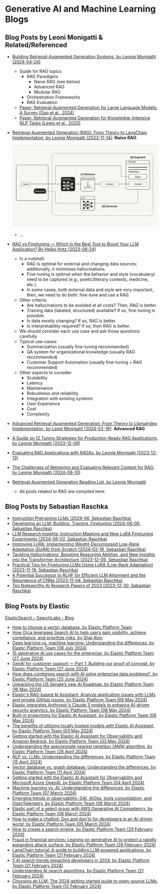 # Generative AI and Machine Learning Blogs

## Blog Posts by Leoni Monigatti & Related/Referenced

- [Building Retrieval-Augmented Generation Systems, by Leonie Monigatti (2024-04-24)](https://medium.com/@iamleonie/building-retrieval-augmented-generation-systems-be587f42aedb)

    - Guide for RAG topics
      - RAG Paradigms
        - Naive RAG (see below)
        - Advanced RAG
        - Modular RAG
      - Orchestration Frameworks
      - RAG Evaluation
    - [Paper: Retrieval-Augmented Generation for Large Language Models: A Survey (Gao et al., 2024)](http://arxiv.org/pdf/2312.10997)
    - [Paper: Retrieval-Augmented Generation for Knowledge-Intensive NLP Tasks (Lewis et al., 2020)](https://arxiv.org/abs/2005.11401)

- [Retrieval-Augmented Generation (RAG): From Theory to LangChain Implementation, by Leonie Monigatti (2023-11-14)](https://towardsdatascience.com/retrieval-augmented-generation-rag-from-theory-to-langchain-implementation-4e9bd5f6a4f2): **Naive RAG**.

    ![Naive RAG, by Leoni Monigatti](./assets/rag_naive_monigatti.jpeg)
    - ...

- [RAG vs Finetuning — Which Is the Best Tool to Boost Your LLM Application? By Heiko Hotz (2023-08-24)](https://towardsdatascience.com/rag-vs-finetuning-which-is-the-best-tool-to-boost-your-llm-application-94654b1eaba7)

    - In a nutshell:
      - RAG is optimal for external and changing data sources; additionally, it minimizes hallucinations.
      - Fine-tuning is optimal when the behavior and style (vocabulary) need to be captured (e.g., poetic/literary contexts, medicine, etc.).
      - In some cases, both external data and style are very important, then, we need to do both: fine-tune and use a RAG.
    - Other criteria:
      - Are hallucinations to be avoided at all costs? Then, RAG is better.
      - Training data (labeled, structured) available? If so, fine-tuning is possible.
      - Is data mostly changing? If so, RAG is better.
      - Is interpretability required? If so, then RAG is better.
    - We should consider each use case and ask those questions carefully
    - Typical use-cases:
      - Summarization (usually fine-tuning recommended)
      - QA system for organizational knowledge (usually RAG recommended)
      - Customer Support Automation (usually fine-tuning + RAG recommended)
    - Other aspects to consider
      - Scalability
      - Latency
      - Maintenance
      - Robustness and reliability
      - Integration with existing systems
      - User Experience
      - Cost
      - Complexity

- [Advanced Retrieval-Augmented Generation: From Theory to LlamaIndex Implementation, by Leoni Monigatti (2024-02-19)](https://towardsdatascience.com/advanced-retrieval-augmented-generation-from-theory-to-llamaindex-implementation-4de1464a9930): **Advanced RAG**

- [A Guide on 12 Tuning Strategies for Production-Ready RAG Applications, by Leonie Monigatti (2023-12-06)](https://towardsdatascience.com/a-guide-on-12-tuning-strategies-for-production-ready-rag-applications-7ca646833439)

- [Evaluating RAG Applications with RAGAs, by Leonie Monigatti (2023-12-13)](https://towardsdatascience.com/evaluating-rag-applications-with-ragas-81d67b0ee31a)

- [The Challenges of Retrieving and Evaluating Relevant Context for RAG, by Leonie Monigatti (2024-06-10)](https://towardsdatascience.com/the-challenges-of-retrieving-and-evaluating-relevant-context-for-rag-e362f6eaed34)

- [Retrieval-Augmented Generation Reading List, by Leonie Monigatti](https://medium.com/@iamleonie/list/retrievalaugmented-generation-652a960f44ff)

    - All posts related to RAG are compiled here.

<!--
## Blog Posts by Leoni Monigatti

- [The Challenges of Retrieving and Evaluating Relevant Context for RAG (2024-06-10, Leoni Monigatti)](https://towardsdatascience.com/the-challenges-of-retrieving-and-evaluating-relevant-context-for-rag-e362f6eaed34)
- [Shifting Tides: The Competitive Edge of Open Source LLMs over Closed Source LLMs (2023-04-29 Leoni Monigatti)](https://towardsdatascience.com/shifting-tides-the-competitive-edge-of-open-source-llms-over-closed-source-llms-aee76018b5c7)
- [Building Retrieval-Augmented Generation Systems (2024-04-02, Leonie Monigatti)]()
- [Advanced Retrieval-Augmented Generation: From Theory to LlamaIndex Implementation (2024-02-19, Leonie Monigatti)]()
- [Evaluating RAG Applications with RAGAs (2023-12-13, Leonie Monigatti)]()
- [A Guide on 12 Tuning Strategies for Production-Ready RAG Applications (2023-12-06, Leonie Monigatti)]()
- [Improving Retrieval Performance in RAG Pipelines with Hybrid Search (2023-11-28, Leonie Monigatti)]()
- [Retrieval-Augmented Generation (RAG): From Theory to LangChain Implementation (2023-11-14, Leonie Monigatti)]()
- [Getting Started with Weaviate: A Beginner’s Guide to Search with Vector Databases (2023-07-18, Leonie Monigatti)]()
- [Understanding LLMOps: Large Language Model Operations (2023-05-02, Leonie Monigatti)]()
- [Explaining Vector Databases in 3 Levels of Difficulty (2023-07-04, Leonie Monigatti)]()
- [Everything You Need to Know About the Binary Search Algorithm (2022-09-27, Leonie Monigatti)](https://medium.com/towards-data-science/everything-you-need-to-know-about-the-binary-search-algorithm-6bc4f9a3127d)

-->

<!--
- [The Kaggle Blueprints: Unlocking Winning Approaches to Data Science Competitions (2023-03-01, Leonie Monigatti)]()
- [The Challenges of Retrieving and Evaluating Relevant Context for RAG (2023-06-10, Leonie Monigatti)]()
- [Shifting Tides: The Competitive Edge of Open Source LLMs over Closed Source LLMs (2023-04-29, Leonie Monigatti)]()
- [Intro to DSPy: Goodbye Prompting, Hello Programming! (2023-02-27, Leonie Monigatti)]()
- [2023 in Review: Recapping the Post-ChatGPT Era and What to Expect for 2024 (2023-12-18, Leonie Monigatti)]()
- [Recreating Amazon’s New Generative AI Feature: Product Review Summaries (2023-11-21, Leonie Monigatti)]()
- [Recreating Andrej Karpathy’s Weekend Project — a Movie Search Engine (2023-11-07, Leonie Monigatti)]()
- [Why OpenAI’s API Is More Expensive for Non-English Languages (2023-08-16, Leonie Monigatti)]()
- [Towards Green AI: How to Make Deep Learning Models More Efficient in Production (2023-08-08, Leonie Monigatti)]()
- [Easily Estimate Your OpenAI API Costs with Tiktoken (2023-08-01, Leonie Monigatti)]()
- [Boosting PyTorch Inference on CPU: From Post-Training Quantization to Multithreading (2023-06-13, Leonie Monigatti)]()
- [10 Exciting Project Ideas Using Large Language Models (LLMs) for Your Portfolio (2023-05-15, Leonie Monigatti)]()
- [Getting Started with LangChain: A Beginner’s Guide to Building LLM-Powered Applications (2023-04-25, Leonie Monigatti)]()
- [Cutout, Mixup, and Cutmix: Implementing Modern Image Augmentations in PyTorch (2023-04-14, Leonie Monigatti)]()
- [How to Save and Load Your Neural Networks in Python (2023-04-05, Leonie Monigatti)]()
- [2 Simple Steps To Reduce the Memory Usage of Your Pandas Dataframe (2023-03-21, Leonie Monigatti)]()
- [How to Handle Large Datasets in Python (2022-06-26, Leonie Monigatti)](https://medium.com/towards-data-science/how-to-handle-large-datasets-in-python-1f077a7e7ecf)
-->

## Blog Posts by Sebastian Raschka

- [Instruction Pretraining LLMs (2024-06, Sebastian Raschka)](https://magazine.sebastianraschka.com/p/instruction-pretraining-llms)
- [Developing an LLM: Building, Training, Finetuning (2024-06-08, Sebastian Raschka)](https://magazine.sebastianraschka.com/p/llms-building-training-finetuning)
- [LLM Research Insights: Instruction Masking and New LoRA Finetuning Experiments (2024-06-02, Sebastian Raschka)](https://magazine.sebastianraschka.com/p/llm-research-insights-instruction)
- [Improving LoRA: Implementing Weight-Decomposed Low-Rank Adaptation (DoRA) from Scratch (2024-02-18, Sebastian Raschka)](https://magazine.sebastianraschka.com/p/lora-and-dora-from-scratch)
- [Tackling Hallucinations, Boosting Reasoning Abilities, and New Insights into the Transformer Architecture (2023-12-09, Sebastian Raschka)](https://magazine.sebastianraschka.com/p/research-papers-in-november-2023)
- [Practical Tips for Finetuning LLMs Using LoRA (Low-Rank Adaptation) (2023-11-19, Sebastian Raschka)](https://magazine.sebastianraschka.com/p/practical-tips-for-finetuning-llms)
- [A Potential Successor to RLHF for Efficient LLM Alignment and the Resurgence of CNNs (2023-11-04, Sebastian Raschka)](https://magazine.sebastianraschka.com/p/research-papers-october-2023)
- [Ten Noteworthy AI Research Papers of 2023 (2023-12-30, Sebastian Raschka)](https://magazine.sebastianraschka.com/p/10-ai-research-papers-2023)

<!--
- [How Good Are the Latest Open LLMs? And Is DPO Better Than PPO? (2024-05-12, Sebastian Raschka)](https://magazine.sebastianraschka.com/p/how-good-are-the-latest-open-llms)
- [Using and Finetuning Pretrained Transformers (2024-04-20, Sebastian Raschka)](https://magazine.sebastianraschka.com/p/using-and-finetuning-pretrained-transformers)
- [Tips for LLM Pretraining and Evaluating Reward Models (2024-03-31, Sebastian Raschka)](https://magazine.sebastianraschka.com/p/tips-for-llm-pretraining-and-evaluating-rms)
- [Research Papers in February 2024: A LoRA Successor, Small Finetuned LLMs Vs Generalist LLMs, and Transparent LLM Research (2024-03-03, Sebastian Raschka)](https://magazine.sebastianraschka.com/p/research-papers-in-february-2024)
- [Model Merging, Mixtures of Experts, and Towards Smaller LLMs (2024-02-03, Sebastian Raschka)](https://magazine.sebastianraschka.com/p/research-papers-in-january-2024)
- [Understanding and Coding Self-Attention, Multi-Head Attention, Cross-Attention, and Causal-Attention in LLMs (2024-01-14, Sebastian Raschka)](https://magazine.sebastianraschka.com/p/understanding-and-coding-self-attention)
- [AI and Open Source in 2023 (2023-10-23, Sebastian Raschka)](https://magazine.sebastianraschka.com/p/ai-and-open-source-in-2023)
- [LLM Business and Busyness: Recent Company Investments and AI Adoption, New Small Openly Available LLMs, and LoRA Research (2023-10-08, Sebastian Raschka)](https://magazine.sebastianraschka.com/p/ahead-of-ai-12-llm-businesses)
- [From Self-Alignment to LongLoRA (2023-09-23, Sebastian Raschka)](https://magazine.sebastianraschka.com/p/research-highlights-in-three-sentences-3d5)
- [LLM Training: RLHF and Its Alternatives (2023-09-10, Sebastian Raschka)](https://magazine.sebastianraschka.com/p/llm-training-rlhf-and-its-alternatives)
- [The Missing Bits: Llama 2 Weights Have Changed (2023-08-27, Sebastian Raschka)](https://magazine.sebastianraschka.com/p/the-missing-bits-llama-2-weights)
- [New Foundation Models: CodeLlama and other highlights in Open-Source AI (2023-08-26, Sebastian Raschka)](https://magazine.sebastianraschka.com/p/ahead-of-ai-11-new-foundation-models)
- [Llama 2, Flash-Attention 2, and More (2023-08-12, Sebastian Raschka)](https://magazine.sebastianraschka.com/p/research-highlights-in-three-sentences)
- [Large Language Models and Nearest Neighbors (2023-07-30, Sebastian Raschka)](https://magazine.sebastianraschka.com/p/large-language-models-and-nearest)
- [Long Contexts and Scaling Transformers to 1,000,000,000 Tokens (2023-07-15, Sebastian Raschka)](https://magazine.sebastianraschka.com/p/ai-research-highlights-in-3-sentences-738)
- [State of Computer Vision 2023: From Vision Transformers to Neural Radiance Fields (2023-07-06, Sebastian Raschka)](https://magazine.sebastianraschka.com/p/ahead-of-ai-10-state-of-computer)
- [Accelerating PyTorch Model Training Using Mixed-Precision and Fully Sharded Data Parallelism (2023-06-26, Sebastian Raschka)](https://magazine.sebastianraschka.com/p/accelerating-pytorch-model-training)
- [Understanding Encoder And Decoder LLMs (2023-06-17, Sebastian Raschka)](https://magazine.sebastianraschka.com/p/understanding-encoder-and-decoder)
- [Direct-Preference Optimization for Human Feedback and More (2023-06-10, Sebastian Raschka)](https://magazine.sebastianraschka.com/p/ai-research-highlights-in-3-sentences-2a1)
- [LLM Tuning & Dataset Perspectives (2023-06-03, Sebastian Raschka)](https://magazine.sebastianraschka.com/p/ahead-of-ai-9-llm-tuning-and-dataset)
- [About LayerNorm Variants in the Original Transformer Paper, and Some Other Interesting Historical Tidbits About LLMs (2023-05-24, Sebastian Raschka)](https://magazine.sebastianraschka.com/p/why-the-original-transformer-figure)
- [Finetuning LLMs Efficiently with Adapters (2023-05-20, Sebastian Raschka)](https://magazine.sebastianraschka.com/p/finetuning-llms-with-adapters)
- [Transformers for Long Inputs and Less Training Data (2023-05-13, Sebastian Raschka)](https://magazine.sebastianraschka.com/p/ai-research-highlights-in-3-sentences)
- [Insights from Large-Scale LLM Training Runs And the Latest Open Source LLMs and Datasets (2023-05-06, Sebastian Raschka)](https://magazine.sebastianraschka.com/p/ahead-of-ai-8-the-latest-open-source)
- [Understanding Parameter-Efficient LLM Finetuning: Prompt Tuning And Prefix Tuning (2023-04-30, Sebastian Raschka)](https://magazine.sebastianraschka.com/p/understanding-parameter-efficient)
- [Finetuning Large Language Models (2023-04-22, Sebastian Raschka)](https://magazine.sebastianraschka.com/p/finetuning-large-language-models)
- [Understanding Large Language Models (2023-04-16, Sebastian Raschka)](https://magazine.sebastianraschka.com/p/understanding-large-language-models)
- [Large Language Models 3.0 (2023-04-04, Sebastian Raschka)](https://magazine.sebastianraschka.com/p/ahead-of-ai-7-large-language-models)
- [TrAIn Differently: Do We Need Reinforcement Learning with Human Feedback (RLHF)? (2023-03-07, Sebastian Raschka)](https://magazine.sebastianraschka.com/p/ahead-of-ai-6-train-differently)
- [RevAIval of Ideas: From Next-Generation Convolutional Neural Networks to LLMs (2023-02-06, Sebastian Raschka)](https://magazine.sebastianraschka.com/p/ahead-of-ai-5-revaival-of-ideas)
- [Looking Back at 2022: A Big Year For AI (2023-01-02, Sebastian Raschka)](https://magazine.sebastianraschka.com/p/ahead-of-ai-4-a-big-year-for-ai)
- [Launching Large Language Models and Open Source Software (2022-12-07, Sebastian Raschka)](https://magazine.sebastianraschka.com/p/ahead-of-ai-3-ainnouncements)
- [Transformers, Fast and Slow: New Developments in Language Processing (2022-11-10, Sebastian Raschka)](https://magazine.sebastianraschka.com/p/ahead-of-ai-2-transformers-fast-and)
- [A Diffusion of Innovations: Recent Developments in Generative Learning (2022-11-04, Sebastian Raschka)](https://magazine.sebastianraschka.com/p/ahead-of-ai-1-a-diffusion-of-innovations)
-->

## Blog Posts by Elastic

[ElasticSearch - SearchLabs - Blog](https://www.elastic.co/search-labs/blog)

- [How to choose a vector database, by Elastic Platform Team](https://www.elastic.co/blog/how-to-choose-a-vector-database)
- [How Orca leverages Search AI to help users gain visibility, achieve compliance, and prioritize risks, by Shai Alon](https://www.elastic.co/blog/orca-search-ai)
- [Deep learning vs. machine learning: Understanding the differences, by Elastic Platform Team (08 July 2024)](https://www.elastic.co/blog/deep-learning-vs-machine-learning)
- [15 generative AI use cases for the enterprise, by Elastic Platform Team (27 June 2024)](https://www.elastic.co/blog/portfolio/15-generative-AI-use-cases-enterprise)
- [GenAI for customer support — Part 1: Building our proof of concept, by Elastic Platform Team (27 June 2024)](https://www.elastic.co/blog/genai-customer-support-building-proof-of-concept)
- [How does combining search with AI solve enterprise data problems?, by Elastic Platform Team (25 June 2024)](https://www.elastic.co/blog/how-does-search-solve-data-problems)
- [Unpacking the US Senate’s new AI Roadmap, by Elastic Platform Team (16 May 2024)](https://www.elastic.co/blog/united-states-senate-ai-roadmap)
- [Elastic's RAG-based AI Assistant: Analyze application issues with LLMs and private GitHub issues, by Elastic Platform Team (08 May 2024)](https://www.elastic.co/blog/elastic-rag-ai-assistant-application-issues-llm-github)
- [Elastic integrates Anthropic's Claude 3 models to enhance AI-driven security analytics, by Elastic Platform Team (08 May 2024)](https://www.elastic.co/blog/ai-security-analytics-integrating-anthropic-claude)
- [Built-in protections for Elastic AI Assistant, by Elastic Platform Team (06 May 2024)](https://www.elastic.co/blog/combating-llm-threat-techniques-with-elastic-ai-assistant)
- [The benefits of utilizing locally hosted models with Elastic AI Assistant, by Elastic Platform Team (03 May 2024)](https://www.elastic.co/blog/ai-assistant-locally-hosted-models)
- [Getting started with the Elastic AI Assistant for Observability and Amazon Bedrock, by Elastic Platform Team (03 May 2024)](https://www.elastic.co/blog/elastic-ai-assistant-observability-amazon-bedrock)
- [Understanding the approximate nearest neighbor (ANN) algorithm, by Elastic Platform Team (26 April 2024)](https://www.elastic.co/blog/understanding-ann)
- [NLP vs. LLMs: Understanding the differences, by Elastic Platform Team (15 April 2024)](https://www.elastic.co/blog/nlp-vs-llms)
- [Vector database vs. graph database: Understanding the differences, by Elastic Platform Team (11 April 2024)](https://www.elastic.co/blog/vector-database-vs-graph-database)
- [Getting started with the Elastic AI Assistant for Observability and Microsoft Azure OpenAI, by Elastic Platform Team (04 April 2024)](https://www.elastic.co/blog/elastic-ai-assistant-observability-microsoft-azure-openai)
- [Machine learning vs. AI: Understanding the differences, by Elastic Platform Team (07 March 2024)](https://www.elastic.co/blog/ml-vs-ai)
- [Emerging trends in observability: GAI, AIOps, tools consolidation, and OpenTelemetry, by Elastic Platform Team (06 March 2024)](https://www.elastic.co/blog/observability-gai-aiops-tools-consolidation-opentelemetry)
- [Elastic part of a select group with AWS Generative AI Competency, by Elastic Platform Team (06 March 2024)](https://www.elastic.co/blog/elastic-aws-generative-ai-competency)
- [How to make a chatbot: Dos and don'ts for developers in an AI-driven world, by Elastic Platform Team (05 March 2024)](https://www.elastic.co/blog/how-to-make-a-chatbot)
- [How to create a search engine, by Elastic Platform Team (29 February 2024)](https://www.elastic.co/blog/how-to-create-a-search-engine)
- [Fraud in financial services: Leaning on generative AI to protect a rapidly expanding attack surface, by Elastic Platform Team (28 February 2024)](https://www.elastic.co/blog/financial-services-fraud-generative-ai-attack-surface)
- [LangChain tutorial: A guide to building LLM-powered applications, by Elastic Platform Team (21 February 2024)](https://www.elastic.co/blog/langchain-tutorial)
- [5 AI search trends impacting developers in 2024, by Elastic Platform Team (21 February 2024)](https://www.elastic.co/blog/ai-search-trends-developers)
- [Understanding AI search algorithms, by Elastic Platform Team (21 February 2024)](https://www.elastic.co/blog/understanding-ai-search-algorithms)
- [Choosing an LLM: The 2024 getting started guide to open-source LLMs, by Elastic Platform Team (12 February 2024)](https://www.elastic.co/blog/open-source-llms-guide)

<!--
- [UK government: Reduce cyber risk by modernising legacy IT, by Syed Rafice](https://www.elastic.co/blog/uk-government-reduce-legacy-it-streamline-budget)
- [Elastic and Google Cloud: Enhancing security analytics from data ingestion to incident response, by Valerio Arvizzigno](https://www.elastic.co/blog/elastic-google-cloud-security-data-ingestion-incident-response)
- [Elastic wins 2024 Microsoft US Partner of the Year, by Elastic Platform Team (26 June 2024)](https://www.elastic.co/blog/elastic-wins-2024-microsoft-us-partner-of-the-year)
- [Expedient innovates with Elastic Observability to deliver better management, monitoring, and more to customers, by Elastic Platform Team (26 June 2024)](https://www.elastic.co/blog/expedient-elastic-observability)
- [How can unifying observability and security strengthen your business?, by Elastic Platform Team (25 June 2024)](https://www.elastic.co/blog/observability-security-strengthen-business)
- [Elastic Observability 8.14: New feature for SLO, AI Assistant, and .NET for Universal Profiling, by Elastic Platform Team (26 June 2024)](https://www.elastic.co/blog/whats-new-elastic-observability-8-14-0)
- [Elastic Search 8.14: Faster and more cost-effective vector search, improved relevance with retrievers and reranking, by Elastic Platform Team](https://www.elastic.co/blog/whats-new-elastic-search-8-14-0)
- [Elastic Platform 8.14: ES|QL GA, encryption at rest, and vector search optimizations, by Elastic Platform Team (05 June 2024)](https://www.elastic.co/blog/whats-new-elasticsearch-platform-8-14-0)
- [Elastic Observability 8.14: New feature for SLO, AI Assistant, and .NET for Universal Profiling, by Elastic Platform Team (05 June 2024)](https://www.elastic.co/blog/whats-new-elastic-observability-8-14-0)
- [NEW in Elastic 8.14: Attack Discovery, GA of ES|QL, and AI Assistant features, by Elastic Platform Team (05 June 2024)](https://www.elastic.co/blog/whats-new-elastic-8-14-0)
- [Elastic 8.14: GA of Elasticsearch Query Language (ES|QL) for simplified analysis, by Elastic Platform Team (05 June 2024)](https://www.elastic.co/blog/whats-new-elasticsearch-query-language-8-14-0)
- [Why customer service matters for government — and how AI will help, by Elastic Platform Team (16 May 2024)](https://www.elastic.co/blog/customer-service-government-ai)
- [Announcing Search AI Lake and Elastic Cloud Serverless to scale low latency search, by Elastic Platform Team (15 May 2024)](https://www.elastic.co/blog/search-ai-lake-elastic-cloud-serverless)
- [Elasticsearch accelerates building AI search apps on serverless, by Elastic Platform Team (15 May 2024)](https://www.elastic.co/blog/elasticsearch-serverless-preview)
- [Elastic changes the SIEM game with AI-driven security analytics, by Elastic Platform Team (06 May 2024)](https://www.elastic.co/blog/ai-driven-security-analytics)
- [Elastic and AWS deliver on AI-driven security analytics, by Elastic Platform Team (06 May 2024)](https://www.elastic.co/blog/elastic-aws-deliver-ai-driven-security-analytics)
- [Elastic Security Labs releases guidance to avoid LLM risks and abuses, by Elastic Platform Team (06 May 2024)](https://www.elastic.co/blog/address-llm-adoption-security-risks)
- [Elastic Security evolves into the first and only AI-driven security analytics solution, by Elastic Platform Team (03 May 2024)](https://www.elastic.co/blog/elastic-security-ai-security-analytics-solution)
- [Navigating the web of Scattered Spider: Defending financial institutions from cybercriminal networks, by Elastic Platform Team (03 May 2024)](https://www.elastic.co/blog/scattered-spider-cybercriminal-networks)
- [Tracing history: The generative AI revolution in SIEM, by Elastic Platform Team (09 April 2024)](https://www.elastic.co/blog/generative-ai-revolution-in-siem)
- [Elastic wins Google Cloud Partner of the Year for the fourth time, by Elastic Platform Team (08 April 2024)](https://www.elastic.co/blog/elastic-wins-google-cloud-partner-of-the-year)
- [The Elastic AI Assistant for Observability escapes Kibana!, by Elastic Platform Team (08 April 2024)](https://www.elastic.co/blog/elastic-ai-assistant-observability-escapes-kibana)
- [Accelerating generative AI experiences, by Elastic Platform Team (02 April 2024)](https://www.elastic.co/blog/elastic-generative-ai-experiences)
- [Elastic 8.13: GA of Amazon Bedrock in the Elastic AI Assistant for Observability, by Elastic Platform Team (02 April 2024)](https://www.elastic.co/blog/whats-new-elastic-8-13-0)
- [The state of generative AI: Our global survey of over 3,000 tech leaders, by Elastic Platform Team (26 March 2024)](https://www.elastic.co/blog/generative-ai-adoption-survey)
- [Elasticsearch and Kibana 8.13: Simplified kNN and improved query parallelization, by Elastic Platform Team (26 March 2024)](https://www.elastic.co/blog/whats-new-elasticsearch-kibana-8-13)
- [Elastic Search 8.13: Simplifying embedding and ranking for developers, by Elastic Platform Team (26 March 2024)](https://www.elastic.co/blog/whats-new-elastic-8-13-0)
- [Maximize IT efficiency leveraging alert management with Elastic AI Assistant for Observability, by Elastic Platform Team (26 March 2024)](https://www.elastic.co/blog/it-efficiency-alert-management-elastic-ai-assistant-observability)
- [Simplify stream processing for generative AI applications with Confluent Cloud for Apache Flink® and Elasticsearch®, by Elastic Platform Team (26 March 2024)](https://www.elastic.co/blog/generative-ai-applications-confluent-cloud-apache-flink-elasticsearch)
- [Analyzing OpenTelemetry apps with Elastic AI Assistant and APM, by Elastic Platform Team (21 March 2024)](https://www.elastic.co/blog/analyzing-opentelemetry-apps-elastic-ai-assistant-apm)
- [Elastic Observability 8.13: GA of AI Assistant support for AWS Bedrock and enhancements for AI Assistant and SLO, by Elastic Platform Team (04 March 2024)](https://www.elastic.co/blog/whats-new-elastic-observability-8-13-0)
- [Build better Service Level Objectives (SLOs) from logs and metrics, by Elastic Platform Team (21 February 2024)](https://www.elastic.co/blog/service-level-objectives-slos-logs-metrics)
- [Bridging IT intelligence and business KPIs with AI: The elephant in the room, by Elastic Platform Team (21 February 2024)](https://www.elastic.co/blog/it-intelligence-business-kpis-elephant-in-the-room)
- [Migrating from self-managed Elastic Stack to Elastic Cloud using snapshot and restore with Azure Blob Storage, by Elastic Platform Team (21 February 2024)](https://www.elastic.co/blog/elastic-stack-elastic-cloud-migration-snapshot-restore-azure-blob-storage)
- [How Elastic AI Assistant for Security and Amazon Bedrock can empower security analysts for enhanced performance, by Elastic Platform Team (08 February 2024)](https://www.elastic.co/blog/elastic-ai-assistant-amazon-bedrock-security-analysts)
- [Multilingual search using language identification in Elasticsearch, by Elastic Platform Team (12 February 2020)](https://www.elastic.co/blog/multilingual-search-using-language-identification-in-elasticsearch)

-->